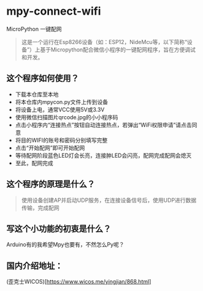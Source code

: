 # mpy-connect-wifi
MicroPython 一键配网
> 这是一个运行在Esp8266设备（如：ESP12，NideMcu等，以下简称“设备”）上基于Micropython配合微信小程序的一键配网程序，旨在方便调试和开发。
## 这个程序如何使用？
- 下载本仓库至本地
- 将本仓库内mpycon.py文件上传到设备
- 将设备上电，通常VCC使用5V或3.3V
- 使用微信扫描图片qrcode.jpg的小小程序码
- 点击小程序内“连接热点”按钮自动连接热点，若弹出“WiFi权限申请”请点击同意
- 将目的WIFI的账号和密码分别填写完整
- 点击“开始配网”即可开始配网
- 等待配网阶段蓝色LED灯会长亮，连接肿LED会闪亮，配网完成配网会熄灭
- 至此，配网完成
## 这个程序的原理是什么？
> 使用设备创建AP并启动UDP服务，在连接设备信号后，使用UDP进行数据传输，完成配网
## 写这个小功能的初衷是什么？
Arduino有的我希望Mpy也要有，不然怎么Py呢？
## 国内介绍地址：
(歪克士WICOS)[https://www.wicos.me/yingjian/868.html]